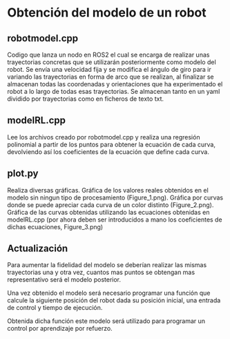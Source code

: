 # Obtención del modelo de un robot
## robotmodel.cpp
Codigo que lanza un nodo en ROS2 el cual se encarga de realizar unas trayectorias concretas que se utilizarán posteriormente como modelo del robot. Se envía una velocidad fija y se modifica el ángulo de giro para ir variando las trayectorias en forma de arco que se realizan, al finalizar se almacenan todas las coordenadas y orientaciones que ha experimentado el robot a lo largo de todas esas trayectorias. Se almacenan tanto en un yaml dividido por trayectorias como en ficheros de texto txt.

## modelRL.cpp
Lee los archivos creado por robotmodel.cpp y realiza una regresión polinomial a partir de los puntos para obtener la ecuación de cada curva, devolviendo así los coeficientes de la ecuación que define cada curva.

## plot.py
Realiza diversas gráficas. Gráfica de los valores reales obtenidos en el modelo sin ningun tipo de procesamiento (Figure_1.png). Gráfica por curvas donde se puede apreciar cada curva de un color distinto (Figure_2.png). Gráfica de las curvas obtenidas utilizando las ecuaciones obtenidas en modelRL.cpp (por ahora deben ser introducidos a mano los coeficientes de dichas ecuaciones, Figure_3.png)

## Actualización
Para aumentar la fidelidad del modelo se deberían realizar las mismas trayectorias una y otra vez, cuantos mas puntos se obtengan mas representativo será el modelo posterior.

Una vez obtenido el modelo será necesario programar una función que calcule la siguiente posición del robot dada su posición inicial, una entrada de control y tiempo de ejecución.

Obtenida dicha función este modelo será utilizado para programar un control por aprendizaje por refuerzo.
